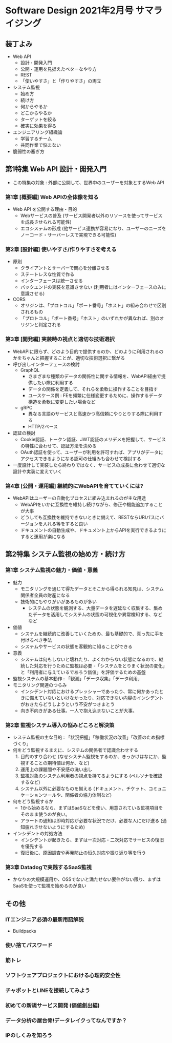 # Software Design 2021年2月号 サマライジング

## 装丁よみ

- Web API
  - 設計・開発入門
  - 公開・運用を見据えたベターなやり方
  - REST
  - 「使いやすさ」と「作りやすさ」の両立
- システム監視
  - 始め方
  - 続け方
  - 何からやるか
  - どこからやるか
  - ターゲットを絞る
  - 確実に効果を得る
- エンジニアリング組織論
  - 学習するチーム
  - 共同作業で悩まない
- 脆弱性の塞ぎ方

## 第1特集 Web API 設計・開発入門

- この特集の対象 : 外部に公開して、世界中のユーザーを対象とするWeb API

### 第1章 [概要編] Web APIの全体像を知る

- Web API を公開する理由・目的
  - Webサービスの普及 (サービス開発者以外のリソースを使ってサービスを成長させられる可能性)
  - エコシステムの形成 (他サービス連携が容易になり、ユーザーのニーズをノーコード・サーバーレスで実現できる可能性)

### 第2章 [設計編] 使いやすさ/作りやすさを考える

- 原則
  - クライアントとサーバーで関心を分離させる
  - ステートレスな性質で作る
  - インターフェースは統一させる
  - バックエンドの実装を意識させない (利用者にはインターフェースのみに意識させる)
- CORS
  - オリジンは、「プロトコル」「ポート番号」「ホスト」の組み合わせで区別されるもの
  - 「プロトコル」「ポート番号」「ホスト」のいずれかが異なれば、別のオリジンと判定される

### 第3章 [開発編] 実装時の視点と適切な技術選択

- WebAPIに限らず、どのよう目的で提供するのか、どのように利用されるのかをちゃんと把握することが、適切な技術選択に繋がる
- 呼び出しインターフェースの検討
  - GraphQL
    - さまざまな種類のデータの関係性に関する情報を、WebAPI経由で提供したい際に利用する
    - データの関係を定義して、それらを柔軟に操作することを目指す
    - ユースケース例 : FEを頻繁に仕様変更するために、操作するデータ構造を柔軟に変更したい場合など
  - gRPC
    - 異なる言語のサービスと高速かつ高信頼にやりとりする際に利用する
    - HTTP/2ベース
- 認証の検討
  - Cookie認証、トークン認証、JWT認証のメリデメを把握して、サービスの特性に合わせて、認証方法を決める
  - OAuth認証を使って、ユーザーが利用を許可すれば、アプリがデータにアクセスできるようになる認可の仕組みも合わせて検討する
- 一度設計して実装したら終わりではなく、サービスの成長に合わせて適切な設計や実装に変えていく

### 第4章 [公開・運用編] 継続的にWebAPIを育てていくには?

- WebAPIはユーザーの自動化プロセスに組み込まれるのが主な用途
  - WebAPIをいかに互換性を維持し続けながら、修正や機能追加することが大事
  - どうしても互換性を維持できないときに備えて、RESTならURIパスにバージョンを入れる等をすると良い
  - ドキュメントの自動生成や、ドキュメント上からAPIを実行できるようにすると運用が楽になる

## 第2特集 システム監視の始め方・続け方

### 第1章 システム監視の魅力・価値・意義

- 魅力
  - モニタリングを通じて得たデータとそこから得られる知見は、システム関係者全員の財産になる
  - 技術的にもやりがいがあるものが多い
    - システムの状態を観測する、大量データを遅延なく収集する、集めたデータを活用してシステムの状態の可視化や異常検知する、などなど
- 価値
  - システムを継続的に改善していくための、最も基礎的で、真っ先に手を付けるべき手法
  - システムやサービスの状態を客観的に知ることができる
- 意義
  - システムは何もしないと壊れたり、よくわからない状態になるので、継続した対応を行うために監視は必要
  -「システムをとりまく状況の変化」と「利用者に与えているであろう価値」を評価するための基盤
- 監視システムの基本動作 : 「観測」「データ収集」「データ利用」
- モニタリング関連のつらみ
  - インシデント対応におけるプレッシャーであったり、常に何かあったときに備えていないといけなかったり、対応できない内容のインシデントがおきたらどうしようという不安がつきまとう
  - 向き不向きがある仕事。一人で抱え込まないことが大事。

### 第2章 監視システム導入の悩みどころと解決策

- システム監視の主な目的 : 「状況把握」「稼働状況の改善」「改善のため指標づくり」
- 何をどう監視するまえに、システムの関係者で認識合わせする
  1. 目的のすり合わせ (なぜシステム監視をするのか、きっかけはなにか、監視することの期待値は何か、など)
  2. 運用上の課題間や不安感の洗い出し
  3. 監視対象のシステム利用者の視点を持てるようにする (ペルソナを確認するなど)
  4. システム以外に必要なものを揃える (ドキュメント、チケット、コミュニケーションツールや、関係者の協力体制など)
- 何をどう監視するか
  - 1から始めるなら、まずはSaaSなどを使い、用意されている監視項目をそのまま使うのが良い。
  - アラートの通知は即時対応が必要な状況でだけ、必要な人にだけ送る (通知疲れさせないようにするため)
- インシデントの対処方法
  - インシデントが起きたら、まずは一次対応・二次対応でサービスの復旧を優先する
  - 復旧後に、原因調査や再発防止の恒久対応や振り返り等を行う

### 第3章 Datadogで実践するSaaS監視

- かなりの大規模運用か、OSSでないと満たせない要件がない限り、まずはSaaSを使って監視を始めるのが良い

## その他

### ITエンジニア必須の最新用語解説

- Buildpacks

### 使い捨てパスワード

### 筋トレ

### ソフトウェアプロジェクトにおける心理的安全性

### チャボットとLINEを接続してみよう

### 初めての新規サービス開発 (価値創出編)

### データ分析の屋台骨!データレイクってなんですか？

### IPのしくみを知ろう
